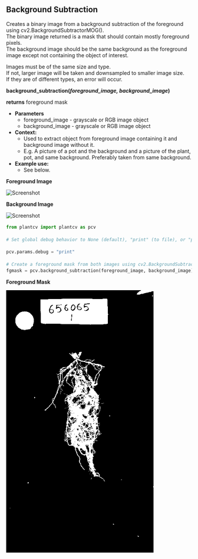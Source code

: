 ## Background Subtraction

Creates a binary image from a background subtraction of the foreground using cv2.BackgroundSubtractorMOG().  
The binary image returned is a mask that should contain mostly foreground pixels.  
The background image should be the same background as the foreground image except not containing the object of interest.

Images must be of the same size and type.  
If not, larger image will be taken and downsampled to smaller image size.  
If they are of different types, an error will occur.  

**background_subtraction(*foreground_image, background_image*)**

**returns** foreground mask

- **Parameters**
    - foreground_image - grayscale or RGB image object
	- background_image - grayscale or RGB image object
- **Context:**
    - Used to extract object from foreground image containing it and background image without it.
	- E.g. A picture of a pot and the background and a picture of the plant, pot, and same background. Preferably taken from same background.
- **Example use:**
    - See below.

**Foreground Image**

![Screenshot](img/documentation_images/background_subtraction/TEST_FOREGROUND.jpg)

**Background Image**

![Screenshot](img/documentation_images/background_subtraction/TEST_BACKGROUND.jpg)

```python
from plantcv import plantcv as pcv

# Set global debug behavior to None (default), "print" (to file), or "plot" (Jupyter Notebooks or X11)

pcv.params.debug = "print"

# Create a foreground mask from both images using cv2.BackgroundSubtractorMOG().
fgmask = pcv.background_subtraction(foreground_image, background_image)
```

**Foreground Mask**

![Screenshot](img/documentation_images/background_subtraction/1_background_subtraction.png)
